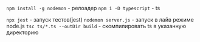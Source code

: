 `npm install -g nodemon` - релоадер
`npm i -D typescript` - ts

`npx jest` - запуск тестов(jest)
`nodemon server.js` - запуск в лайв режиме node.js
`tsc ts/*.ts --outDir build` - скомпилировать ts в указанную директорию
 